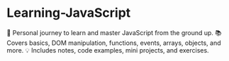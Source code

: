 # Learning-JavaScript
🚀 Personal journey to learn and master JavaScript from the ground up. 📚 Covers basics, DOM manipulation, functions, events, arrays, objects, and more. 💡 Includes notes, code examples, mini projects, and exercises.
